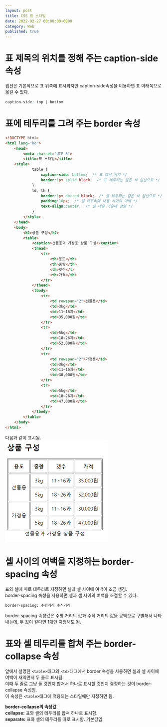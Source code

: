 ```yaml
---
layout: post
title: CSS 표 스타일
date: 2022-02-27 00:00:00+0900
category: Web
published: true
---
```

# 표 제목의 위치를 정해 주는 caption-side 속성
캡션은 기본적으로 표 위쪽에 표시되지만 caption-side속성을 이용하면 표 아래쪽으로 옮길 수 있다.  
```css
caption-side: top | bottom
```  

# 표에 테두리를 그려 주는 border 속성 
```html
<!DOCTYPE html>
<html lang="ko">
	<head>
		<meta charset="UTF-8">
		<title>표 스타일</title>
    <style>
			table {
				caption-side: bottom;  /* 표 캡션 위치 */
				border:1px solid black;  /* 표 테두리는 검은 색 실선으로 */
			}
			td, th {
				border:1px dotted black;  /* 셀 테두리는 검은 색 점선으로 */
				padding:10px;  /* 셀 테두리와 내용 사이의 여백 */
				text-align:center;  /* 셀 내용 가운데 정렬 */
			}
		</style>
	</head>
	<body>		
		<h2>상품 구성</h2>
		<table>
			<caption>선물용과 가정용 상품 구성</caption>
			<thead>
				<tr>
					<th>용도</th>
					<th>중량</th>
					<th>갯수</t>
					<th>가격</th>
				</tr>
			</thead>
			<tbody>
				<tr>
					<td rowspan="2">선물용</td>
					<td>3kg</td>
					<td>11~16과</td>
					<td>35,000원</td>
				</tr>
				<tr>
					<td>5kg</td>
					<td>18~26과</td>
					<td>52,000원</td>
				</tr>
				<tr>
					<td rowspan="2">가정용</td>
					<td>3kg</td>
					<td>11~16과</td>
					<td>30,000원</td>
				</tr>   
				<tr>
					<td>5kg</td>
					<td>18~26과</td>
					<td>47,000원</td>
				</tr>
			</tbody>        
		</table>
	</body>
</html>
```
다음과 같이 표시됨.  
![표예시](\images\css\tableborder.png)   

# 셀 사이의 여백을 지정하는 border-spacing 속성
표와 셀에 따로 테두리르 지정하면 셀과 셀 사이에 여백이 조금 생김.  
border-spacing 속성을 사용하면 셀과 셀 사이의 여백을 조절할 수 있다.  
```html
border-spacing: 수평거리 수직거리
```  
border-spacing 속성값은 수평 거리의 값과 수직 거리의 값을 공백으로 구별해서 나타내는데, 두 값이 같다면 1개만 지정해도 됨.  

# 표와 셀 테두리를 합쳐 주는 border-collapse 속성
앞에서 설명한 ```<table>```태그와 ```<td>```태그에서 border 속성을 사용하면 셀과 셀 사이에 여백이 새익면서 두 줄로 표시됨.  
이때 두 줄로 그냥 둘 것인지 합쳐서 하나로 표시할 것인지 결정하는 것이 border-collapse 속성임.  
이 속성은 ```<table>```태그에 적용되는 스타일에만 지정하면 됨.  
>
**border-collapse의 속성값**  
**collapse:** 표와 셀의 테두리를 합쳐 하나로 표시함.  
**separate:** 표와 셀의 테두리를 따로 표시함. 기본값임.  

